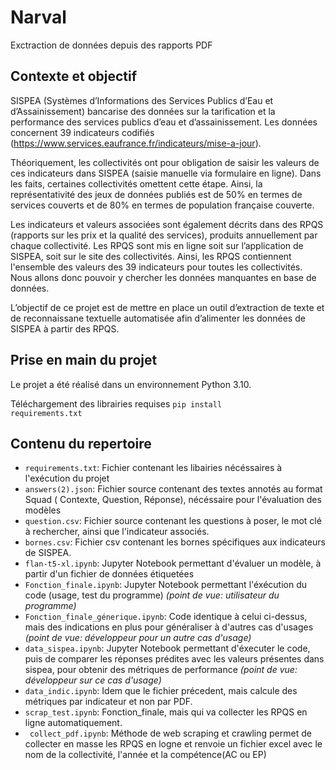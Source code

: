 # Narval
Exctraction de données depuis des rapports PDF 
## Contexte et objectif

SISPEA (Systèmes d’Informations des Services Publics d’Eau et d’Assainissement) bancarise des données sur la tarification et la performance des services publics d’eau et d’assainissement. Les données concernent 39 indicateurs codifiés (https://www.services.eaufrance.fr/indicateurs/mise-a-jour).

Théoriquement, les collectivités ont pour obligation de saisir les valeurs de ces indicateurs dans SISPEA (saisie manuelle via formulaire en ligne). Dans les faits, certaines collectivités omettent cette étape. Ainsi, la représentativité des jeux de données publiés est de 50% en termes de services couverts et de 80% en termes de population française couverte.  

Les indicateurs et valeurs associées sont également décrits dans des RPQS (rapports sur les prix et la qualité des services), produits annuellement par chaque collectivité. Les RPQS sont mis en ligne soit sur l’application de SISPEA, soit sur le site des collectivités. Ainsi, les RPQS contiennent l'ensemble des valeurs des 39 indicateurs pour toutes les collectivités. Nous allons donc pouvoir y chercher les données manquantes en base de données. 

L’objectif de ce projet est de mettre en place un outil d’extraction de texte et de reconnaissane textuelle automatisée afin d’alimenter les données de SISPEA à partir des RPQS.

Prise en main du projet
----

Le projet a été réalisé dans un environnement Python 3.10.

  Téléchargement des librairies requises
  <code>pip install requirements.txt</code>

Contenu du repertoire
-----
- <code>requirements.txt</code>: Fichier contenant les libairies nécéssaires à l'exécution du projet
- <code>answers(2).json</code>: Fichier source contenant des textes annotés au format Squad ( Contexte, Question, Réponse), nécéssaire pour l'évaluation des modèles
- <code>question.csv</code>: Fichier source contenant les questions à poser, le mot clé à rechercher, ainsi que l'indicateur associés.
- <code>bornes.csv</code>: Fichier csv contenant les bornes spécifiques aux indicateurs de SISPEA.
- <code>flan-t5-xl.ipynb</code>: Jupyter Notebook permettant d'évaluer un modèle, à partir d'un fichier de données étiquetées
- <code>Fonction_finale.ipynb</code>: Jupyter Notebook permettant l'éxécution du code (usage, test du programme) *(point de vue: utilisateur du programme)*
- <code>Fonction_finale_génerique.ipynb</code>: Code identique à celui ci-dessus, mais des indications en plus pour généraliser à d'autres cas d'usages *(point de vue: développeur pour un autre cas d'usage)*
- <code>data_sispea.ipynb</code>: Jupyter Notebook permettant d'éxecuter le code, puis de comparer les réponses prédites avec les valeurs présentes dans sispea, pour obtenir des métriques de performance *(point de vue: développeur sur ce cas d'usage)*
- <code>data_indic.ipynb</code>: Idem que le fichier précedent, mais calcule des métriques par indicateur et non par PDF.
- <code>scrap_test.ipynb</code>: Fonction_finale, mais qui va collecter les RPQS en ligne automatiquement.
- <code> collect_pdf.ipynb</code>: Méthode de web scraping et crawling permet de collecter en masse les RPQS en logne et renvoie un fichier excel avec le nom de la collectivité, l'année et la compétence(AC ou EP)







